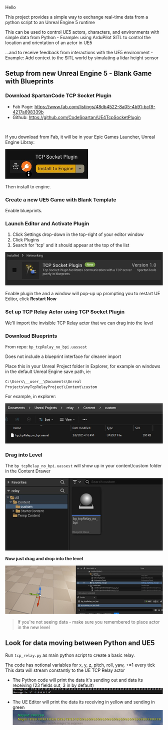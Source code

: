 Hello

This project provides a simple way to exchange real-time data from a python script to an Unreal Engine 5 runtime

This can be used to control UE5 actors, characters, and environments with simple data from Python
    - Example: using ArduPilot SITL to control the location and orientation of an actor in UE5

...and to receive feedback from interactions with the UE5 environment
    - Example: Add context to the SITL world by simulating a lidar height sensor


## Setup from new Unreal Engine 5 - Blank Game with Blueprints

### Download SpartanCode TCP Socket Plugin
 - Fab Page: https://www.fab.com/listings/48db4522-8a05-4b91-bcf8-4217a698339b
 - Github: https://github.com/CodeSpartan/UE4TcpSocketPlugin

<br>

 If you download from Fab, it will be in your Epic Games Launcher, Unreal Engine Libray:

![Install Plugin to Libary](media/tcp_socket_plugin_uelibrary.jpg)

Then install to engine.

### Create a new UE5 Game with Blank Template
Enable blueprints.

### Launch Editor and Activate Plugin
1. Click Settings drop-down in the top-right of your editor window
2. Click Plugins
3. Search for 'tcp' and it should appear at the top of the list


![Project screenshot](media/tcp_socket_plugin_enable.jpg)

Enable plugin the and a window will pop-up up prompting you to restart UE Editor, click **Restart Now**

### Set up TCP Relay Actor using TCP Socket Plugin
We'll import the invisible TCP Relay actor that we can drag into the level

### Download Blueprints

From repo: `bp_tcpRelay_no_bpi.uassest`

Does not include a blueprint interface for cleaner import

Place this in your Unreal Project folder in Explorer, for example on windows in the default Unreal Engine save path, ie: <br>

`C:\Users\__user__\Documents\Unreal Projects\myTcpRelayProject\Content\custom`

For example, in explorer:

![Project screenshot](media/example_save_location.jpg)

### Drag into Level
The `bp_tcpRelay_no_bpi.uassest` will show up in your content/custom folder in the Content Drawer

![Project screenshot](media/custom_content_with_imported_asset.jpg)

**Now just drag and drop into the level**

![Project screenshot](media/asset_in_level.jpg)

> If you're not seeing data - make sure you remembered to place actor in the new level

## Look for data moving between Python and UE5
Run `tcp_relay.py` as main python script to create a basic relay.

The code has notional variables for x, y, z, pitch, roll, yaw, +=1 every tick 
This data will stream constantly to the UE TCP Relay actor

- The Python code will print the data it's sending out and data its receiving (23 fields out, 3 in by default)<br>
![Project screenshot](media/python_data_exchanged.jpg)

- The UE Editor will print the data its receiving in yellow and sending in green<br>
![Project screenshot](media/data_exchanged.jpg)